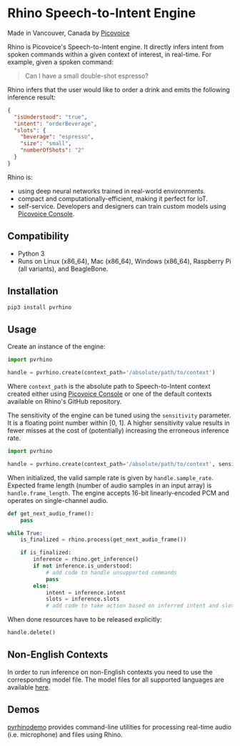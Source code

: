 # Rhino Speech-to-Intent Engine

Made in Vancouver, Canada by [Picovoice](https://picovoice.ai)

Rhino is Picovoice's Speech-to-Intent engine. It directly infers intent from spoken commands within a given context of
interest, in real-time. For example, given a spoken command:

> Can I have a small double-shot espresso?

Rhino infers that the user would like to order a drink and emits the following inference result:

```json
{
  "isUnderstood": "true",
  "intent": "orderBeverage",
  "slots": {
    "beverage": "espresso",
    "size": "small",
    "numberOfShots": "2"
  }
}
```

Rhino is:

* using deep neural networks trained in real-world environments.
* compact and computationally-efficient, making it perfect for IoT.
* self-service. Developers and designers can train custom models using [Picovoice Console](https://picovoice.ai/console/).

## Compatibility

- Python 3
- Runs on Linux (x86_64), Mac (x86_64), Windows (x86_64), Raspberry Pi (all variants), and BeagleBone.

## Installation

```console
pip3 install pvrhino
```

## Usage

Create an instance of the engine:

```python
import pvrhino

handle = pvrhino.create(context_path='/absolute/path/to/context')
```

Where `context_path` is the absolute path to Speech-to-Intent context created either using
[Picovoice Console](https://picovoice.ai/console/) or one of the default contexts available on Rhino's GitHub repository.

The sensitivity of the engine can be tuned using the `sensitivity` parameter. It is a floating point number within
[0, 1]. A higher sensitivity value results in fewer misses at the cost of (potentially) increasing the erroneous
inference rate.

```python
import pvrhino

handle = pvrhino.create(context_path='/absolute/path/to/context', sensitivity=0.25)
```

When initialized, the valid sample rate is given by `handle.sample_rate`. Expected frame length (number of audio samples
in an input array) is `handle.frame_length`. The engine accepts 16-bit linearly-encoded PCM and operates on
single-channel audio.

```python
def get_next_audio_frame():
    pass

while True:
    is_finalized = rhino.process(get_next_audio_frame())

    if is_finalized:
        inference = rhino.get_inference()
        if not inference.is_understood:
            # add code to handle unsupported commands
            pass
        else:
            intent = inference.intent
            slots = inference.slots
            # add code to take action based on inferred intent and slot values
```

When done resources have to be released explicitly:

```python
handle.delete()
```

## Non-English Contexts

In order to run inference on non-English contexts you need to use the corresponding model file. The model files for all supported languages are available [here](/lib/common).

## Demos

[pvrhinodemo](https://pypi.org/project/pvrhinodemo/) provides command-line utilities for processing real-time
audio (i.e. microphone) and files using Rhino.
